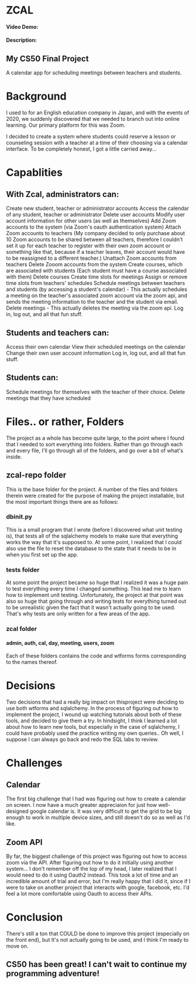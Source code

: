 # ZCAL
#### Video Demo:  <URL HERE>
#### Description:

## My CS50 Final Project
A calendar app for scheduling meetings between teachers and students.

# Background

I used to for an English education company in Japan, and with the events of 2020, we suddenly discovered that we needed to branch out into online learning.  Our primary platform for this was Zoom.

I decided to create a system where students could reserve a lesson or counseling session with a teacher at a time of their choosing via a calendar interface.  To be completely honest, I got a little carried away...

# Capablities

## With Zcal, administrators can:

Create new student, teacher or administrator accounts
Access the calendar of any student, teacher or administrator
Delete user accounts
Modify user account information for other users (as well as themselves)
Add Zoom accounts to the system (via Zoom's oauth authentication system)
Attach Zoom accounts to teachers
    (My company decided to only purchase about 10 Zoom accounts to be shared between all teachers, therefore I couldn't set it up for each teacher to register with their own zoom account or something like that, because if a teacher leaves, their account would have to be reassigned to a different teacher.)
Unattach Zoom accounts from teachers
Delete Zooom accounts from the system
Create courses, which are associated with students (Each student must have a course associated with them)
Delete courses
Create time slots for meetings
Assign or remove time slots from teachers' schedules
Schedule meetings between teachers and students (by accessing a student's calendar) - This actually schedules a meeting on the teacher's associated zoom account via the zoom api, and sends the meeting information to the teacher and the student via email.
Delete meetings - This actually deletes the meeting via the zoom api.
Log in, log out, and all that fun stuff. 

## Students and teachers can:

Access their own calendar
View their scheduled meetings on the calendar
Change their own user account information
Log in, log out, and all that fun stuff.

## Students can:

Schedule meetings for themselves with the teacher of their choice.
Delete meetings that they have scheduled

# Files.. or rather, Folders

The project as a whole has become quite large, to the point where I found that I needed to sort everything into folders. Rather than go through each and every file, I'll go through all of the folders, and go over a bit of what's inside.

## zcal-repo folder

This is the base folder for the project. A number of the files and folders therein were created for the purpose of making the project installable, but the most important things there are as follows:

### dbinit.py

This is a small program that I wrote (before I discovered what unit testing is), that tests all of the sqlalchemy models to make sure that everything works the way that it's supposed to.  At some point, I realized that I could also use the file to reset the database to the state that it needs to be in when you first set up the app.  

### tests folder

At some point the project became so huge that I realized it was a huge pain to test everything every time I changed something.  This lead me to learn how to implement unit testing.  Unfortunately, the project at that point was also so huge that going through and writing tests for everything turned out to be unrealistic given the fact that it wasn't actually going to be used.  That's why tests are only written for a few areas of the app.

### zcal folder

#### admin, auth, cal, day, meeting, users, zoom

Each of these folders contains the code and wtforms forms corresponding to the names thereof.

# Decisions

Two decisions that had a really big impact on thisproject were deciding to use both wtforms and sqlalchemy.  In the process of figuring out how to implement the project, I wound up watching tutorials about both of these tools, and decided to give them a try.  In hindsight, I think I learned a lot about how to learn new tools, but especially in the case of sqlalchemy, I could have probably used the practice writing my own queries.. Oh well, I suppose I can always go back and redo the SQL labs to review.

# Challenges

## Calendar

The first big challenge that I had was figuring out how to create a calendar on screen.  I now have a much greater appreciaion for just how well-designed google calendar is.  It was very difficult to get the grid to be big enough to work in multiple device sizes, and still doesn't do so as well as I'd like. 

## Zoom API

By far, the biggest challenge of this project was figuring out how to access zoom via the API.  After figuring out how to do it initially using another system... I don't remember off the top of my head, I later realized that I would need to do it using Oauth2 instead.  This took a lot of time and an incredible amount of trial and error, but I'm really happy that I did it, since if I were to take on another project that interacts with google, facebook, etc. I'd feel a lot more comfortable using Oauth to access their APIs.

# Conclusion

There's still a ton that COULD be done to improve this project  (especially on the front end), but It's not actually going to be used, and I think I'm ready to move on.

## CS50 has been great!  I can't wait to continue my programming adventure!
